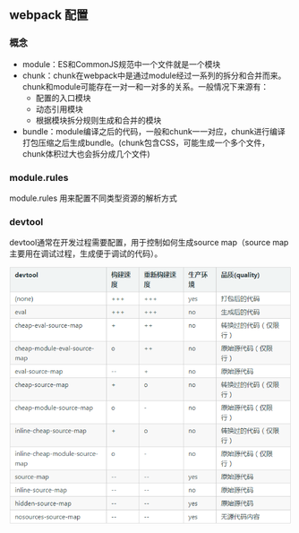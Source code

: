 ## webpack 配置

### 概念
+ module：ES和CommonJS规范中一个文件就是一个模块
+ chunk：chunk在webpack中是通过module经过一系列的拆分和合并而来。chunk和module可能存在一对一和一对多的关系。一般情况下来源有：
    * 配置的入口模块
    * 动态引用模块
    * 根据模块拆分规则生成和合并的模块
+ bundle：module编译之后的代码，一般和chunk一一对应，chunk进行编译打包压缩之后生成bundle。(chunk包含CSS，可能生成一个多个文件，chunk体积过大也会拆分成几个文件)

### module.rules
module.rules 用来配置不同类型资源的解析方式

### devtool
devtool通常在开发过程需要配置，用于控制如何生成source map（source map主要用在调试过程，生成便于调试的代码）。

![source map取值方式](./img/source-map.png)